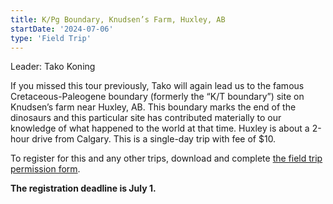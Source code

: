 ```yaml
---
title: K/Pg Boundary, Knudsen’s Farm, Huxley, AB
startDate: '2024-07-06'
type: 'Field Trip'
---
```


Leader: Tako Koning

If you missed this tour previously, Tako will again lead us to the famous Cretaceous-Paleogene boundary (formerly the “K/T boundary”) site on Knudsen’s farm near Huxley, AB. This boundary marks the end of the dinosaurs and this particular site has contributed materially to our knowledge of what happened to the world at that time. Huxley is about a 2-hour drive from Calgary. This is a single-day trip with fee of $10.

To register for this and any other trips, download and complete [the field trip permission form](/events/2024FieldTrips/2024%20FT%20registration.pdf).

**The registration deadline is July 1.**
